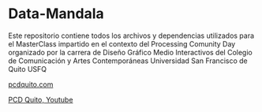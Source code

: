 # Data-Mandala
Este repositorio contiene todos los archivos y dependencias utilizados para el MasterClass impartido en el contexto del Processing Comunity Day organizado por la carrera de Diseño Gráfico Medio Interactivos del Colegio de Comunicación y Artes Contemporáneas Universidad San Francisco de Quito USFQ

[pcdquito.com](https://pcdquito.com/)

[PCD Quito, Youtube](https://www.youtube.com/watch?v=S56qbpJhq24)
